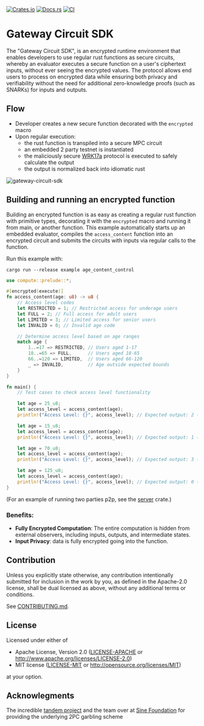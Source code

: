 [![Crates.io](https://img.shields.io/crates/v/cryptomata.svg)](https://crates.io/crates/cryptomata)
[![Docs.rs](https://docs.rs/cryptomata/badge.svg)](https://docs.rs/cryptomata)
[![CI](https://github.com/10d9e/cryptomata/workflows/CI/badge.svg)](https://github.com/10d9e/cryptomata/actions)
# Gateway Circuit SDK

The "Gateway Circuit SDK", is an encrypted runtime environment that enables developers to use regular rust functions as secure circuits, whereby an evaluator executes a secure function on a user's ciphertext inputs, without ever seeing the encrypted values. The protocol allows end users to process on encrypted data while ensuring both privacy and verifiability without the need for additional zero-knowledge proofs (such as SNARKs) for inputs and outputs.

## Flow
- Developer creates a new secure function decorated with the `encrypted` macro
- Upon regular execution:
  - the rust function is transpiled into a secure MPC circuit
  - an embedded 2 party testnet is instantiated
  - the maliciously secure [WRK17a](https://acmccs.github.io/papers/p21-wangA.pdf) protocol is executed to safely calculate the output
  - the output is normalized back into idiomatic rust

![gateway-circuit-sdk](https://github.com/user-attachments/assets/b5051841-97d3-43d8-8b54-681fdaf1cf34)

## Building and running an encrypted function

Building an encrypted function is as easy as creating a regular rust function with primitive types, decorating it with the `encrypted` macro and running it from main, or another function. This example automatically starts up an embedded evaluator, compiles the `access_content` function into an encrypted circuit and submits the circuits with inputs via regular calls to the function.

Run this example with: 

```
cargo run --release example age_content_control
```

```rust
use compute::prelude::*;

#[encrypted(execute)]
fn access_content(age: u8) -> u8 {
    // Access level codes
    let RESTRICTED = 1; // Restricted access for underage users
    let FULL = 2; // Full access for adult users
    let LIMITED = 3; // Limited access for senior users
    let INVALID = 0; // Invalid age code

    // Determine access level based on age ranges
    match age {
        1..=17 => RESTRICTED, // Users aged 1-17
        18..=65 => FULL,      // Users aged 18-65
        66..=120 => LIMITED,  // Users aged 66-120
        _ => INVALID,         // Age outside expected bounds
    }
}

fn main() {
    // Test cases to check access level functionality

    let age = 25_u8;
    let access_level = access_content(age);
    println!("Access Level: {}", access_level); // Expected output: 2 (Full)

    let age = 15_u8;
    let access_level = access_content(age);
    println!("Access Level: {}", access_level); // Expected output: 1 (Restricted)

    let age = 70_u8;
    let access_level = access_content(age);
    println!("Access Level: {}", access_level); // Expected output: 3 (Limited)

    let age = 125_u8;
    let access_level = access_content(age);
    println!("Access Level: {}", access_level); // Expected output: 0 (Invalid)
}
```

(For an example of running two parties p2p, see the [server](https://github.com/Gateway-DAO/gvm/blob/main/server/) crate.)

### Benefits:
- **Fully Encrypted Computation**: The entire computation is hidden from external observers, including inputs, outputs, and intermediate states.
- **Input Privacy**: data is fully encrypted going into the function.


## Contribution

Unless you explicitly state otherwise, any contribution intentionally submitted
for inclusion in the work by you, as defined in the Apache-2.0 license, shall be
dual licensed as above, without any additional terms or conditions.

See [CONTRIBUTING.md](CONTRIBUTING.md).

## License

Licensed under either of

 * Apache License, Version 2.0
   ([LICENSE-APACHE](LICENSE-APACHE) or http://www.apache.org/licenses/LICENSE-2.0)
 * MIT license
   ([LICENSE-MIT](LICENSE-MIT) or http://opensource.org/licenses/MIT)

at your option.

## Acknowlegments

The incredible [tandem project](https://github.com/sine-fdn/tandem) and the team over at [Sine Foundation](https://sine.foundation/) for providing the underlying 2PC garbling scheme
